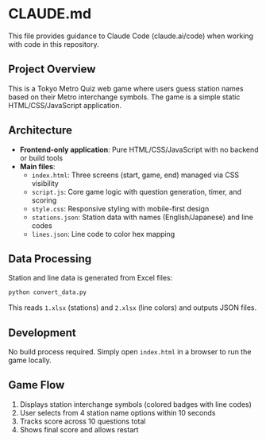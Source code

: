 # CLAUDE.md

This file provides guidance to Claude Code (claude.ai/code) when working with code in this repository.

## Project Overview

This is a Tokyo Metro Quiz web game where users guess station names based on their Metro interchange symbols. The game is a simple static HTML/CSS/JavaScript application.

## Architecture

- **Frontend-only application**: Pure HTML/CSS/JavaScript with no backend or build tools
- **Main files**:
  - `index.html`: Three screens (start, game, end) managed via CSS visibility
  - `script.js`: Core game logic with question generation, timer, and scoring
  - `style.css`: Responsive styling with mobile-first design
  - `stations.json`: Station data with names (English/Japanese) and line codes
  - `lines.json`: Line code to color hex mapping

## Data Processing

Station and line data is generated from Excel files:
```bash
python convert_data.py
```
This reads `1.xlsx` (stations) and `2.xlsx` (line colors) and outputs JSON files.

## Development

No build process required. Simply open `index.html` in a browser to run the game locally.

## Game Flow

1. Displays station interchange symbols (colored badges with line codes)
2. User selects from 4 station name options within 10 seconds
3. Tracks score across 10 questions total
4. Shows final score and allows restart